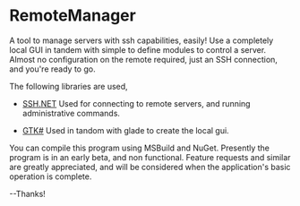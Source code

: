 # RemoteManager
A tool to manage servers with ssh capabilities, easily! Use a completely local GUI in tandem with simple to define modules to control a server. Almost no configuration on the remote required, just an SSH connection, and you're ready to go.

The following libraries are used,
 - [SSH.NET](https://github.com/sshnet/SSH.NET)
Used for connecting to remote servers, and running administrative commands.

 - [GTK#](https://github.com/GtkSharp/GtkSharp)
Used in tandom with glade to create the local gui.

You can compile this program using MSBuild and NuGet. Presently the program is in an early beta, and non functional. Feature requests and similar are greatly appreciated, and will be considered when the application's basic operation is complete.

--Thanks!

